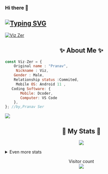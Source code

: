 ### Hi there 👋
## [![Typing SVG](https://readme-typing-svg.herokuapp.com?font=Lemon+milk&color=F7000&lines=Welcome+To+Abhiy-Bro+Official+GitHub+AC;Follow+Me+Now)](https://git.io/typing-svg)
<p align="left"> <a href="https://instagram.com/abhiiiiiyh?igshid=YTQwZjQ0NmI0OA==" target="blank"><img src="https://img.shields.io/badge/Follow%20@viz_zer_-h?color=black&style=for-the-badge&logo=instagram" alt="Viz Zer" /></a> </p>
<h2 align="center"> ✨ About Me ✨</h2>

```js
const Viz-Zer = {
    Original name : "Pranav",
     Nickname : Viz,
    Gender : Male,
    Relationship status :Commited,
     Mobile OS: Android 11 ,
   Coding Software: {
       Mobile: Dcoder,
       Computer: VS Code
    },
}; //by,Pranav Ser
```
  
![](https://activity-graph.herokuapp.com/graph?username=Viz-Zer&theme=github)

<h2 align="center"> 🚀 My Stats 🚀</h2>
<p align="center">
<img src="https://github-readme-streak-stats.herokuapp.com/?user=Viz-Zer&theme=tokyonight">
</p>
<details>
  <summary>
      Even more stats
  </summary>
  <p align="center">
    <img src="https://github-profile-trophy.vercel.app/?username=Viz-Zer&theme=dracula">
    <img src="https://github-readme-stats.vercel.app/api?username=Viz-Zer&theme=tokyonight">
  </p>
</details>
<p align="center"> 
  Visitor count<br>
  <img src="https://profile-counter.glitch.me/Viz-Zer/count.svg"/>
</p>

